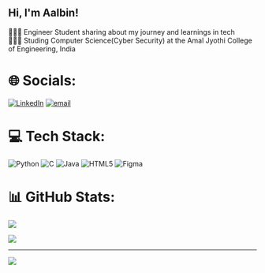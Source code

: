  ## Hi, I'm Aalbin!
👩🏻‍💻 Engineer Student sharing about my journey and learnings in tech<br/>
👩🏻‍🎓 Studing Computer Science(Cyber Security) at the Amal Jyothi College of Engineering, India<br/>


<!-- GitHub stats from https://github.com/anuraghazra/github-readme-stats?tab=readme-ov-file-->





# 🌐 Socials:
[![LinkedIn](https://img.shields.io/badge/LinkedIn-%230077B5.svg?logo=linkedin&logoColor=white)]([https://linkedin.com/in/https://www.linkedin.com/in/aalbin-joseph-8a068332b/](https://www.linkedin.com/in/aalbin-joseph-8a068332b/)) [![email](https://img.shields.io/badge/Email-D14836?logo=gmail&logoColor=white)](mailto:josephaalbin777@gmail.com) 

# 💻 Tech Stack:
![Python](https://img.shields.io/badge/python-3670A0?style=for-the-badge&logo=python&logoColor=ffdd54) ![C](https://img.shields.io/badge/c-%2300599C.svg?style=for-the-badge&logo=c&logoColor=white) ![Java](https://img.shields.io/badge/java-%23ED8B00.svg?style=for-the-badge&logo=openjdk&logoColor=white) ![HTML5](https://img.shields.io/badge/html5-%23E34F26.svg?style=for-the-badge&logo=html5&logoColor=white) ![Figma](https://img.shields.io/badge/figma-%23F24E1E.svg?style=for-the-badge&logo=figma&logoColor=white)
# 📊 GitHub Stats:
![](https://github-readme-stats.vercel.app/api?username=Aaljo&theme=dark&hide_border=false&include_all_commits=false&count_private=false)<br/>

![](https://github-readme-stats.vercel.app/api/top-langs/?username=Aaljo&theme=dark&hide_border=false&include_all_commits=false&count_private=false&layout=compact)

---
[![](https://visitcount.itsvg.in/api?id=Aaljo&icon=3&color=1)](https://visitcount.itsvg.in)

<!-- Proudly created with GPRM ( https://gprm.itsvg.in ) -->
